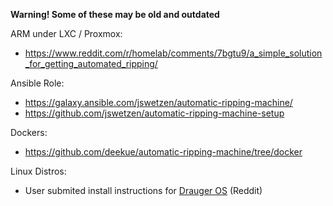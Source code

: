 **Warning! Some of these may be old and outdated**

ARM under LXC / Proxmox:

 - https://www.reddit.com/r/homelab/comments/7bgtu9/a_simple_solution_for_getting_automated_ripping/

Ansible Role:

- https://galaxy.ansible.com/jswetzen/automatic-ripping-machine/
- https://github.com/jswetzen/automatic-ripping-machine-setup

Dockers:

- https://github.com/deekue/automatic-ripping-machine/tree/docker

Linux Distros:

- User submited install instructions for [Drauger OS](https://www.reddit.com/r/homelab/comments/ljxfkj/noob_friendly_installing_and_setting_up_automatic/?utm_source=share&utm_medium=web2x&context=3) (Reddit)

